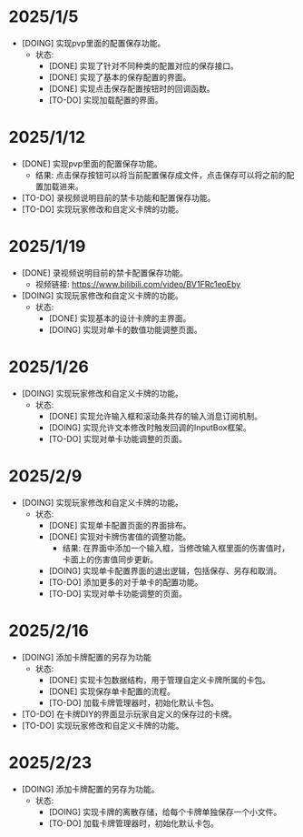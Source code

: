 # 2025/1/5
- [DOING] 实现pvp里面的配置保存功能。
	- 状态: 
		- [DONE] 实现了针对不同种类的配置对应的保存接口。
		- [DONE] 实现了基本的保存配置的界面。
		- [DONE] 实现点击保存配置按钮时的回调函数。
		- [TO-DO] 实现加载配置的界面。

# 2025/1/12
- [DONE] 实现pvp里面的配置保存功能。
	- 结果: 点击保存按钮可以将当前配置保存成文件，点击保存可以将之前的配置加载进来。
- [TO-DO] 录视频说明目前的禁卡功能和配置保存功能。
- [TO-DO] 实现玩家修改和自定义卡牌的功能。

# 2025/1/19
- [DONE] 录视频说明目前的禁卡配置保存功能。
	- 视频链接: https://www.bilibili.com/video/BV1FRc1eoEby
- [DOING] 实现玩家修改和自定义卡牌的功能。
	- 状态:
		- [DONE] 实现基本的设计卡牌的主界面。
		- [DOING] 实现对单卡的数值功能调整页面。

# 2025/1/26
- [DOING] 实现玩家修改和自定义卡牌的功能。
	- 状态:
		- [DONE] 实现允许输入框和滚动条共存的输入消息订阅机制。
		- [DOING] 实现允许文本修改时触发回调的InputBox框架。 
		- [TO-DO] 实现对单卡功能调整的页面。 

# 2025/2/9
- [DOING] 实现玩家修改和自定义卡牌的功能。
	- 状态:
		- [DONE] 实现单卡配置页面的界面排布。
		- [DONE] 实现对卡牌伤害值的调整功能。
			- 结果: 在界面中添加一个输入框，当修改输入框里面的伤害值时，卡面上的伤害值同步更新。
		- [DOING] 实现单卡配置界面的退出逻辑，包括保存、另存和取消。
		- [TO-DO] 添加更多的对于单卡的配置功能。
		- [TO-DO] 实现对单卡功能调整的页面。 

# 2025/2/16
- [DOING] 添加卡牌配置的另存为功能
	- 状态:
		- [DONE] 实现卡包数据结构，用于管理自定义卡牌所属的卡包。
		- [DONE] 实现保存单卡配置的流程。
		- [TO-DO] 加载卡牌管理器时，初始化默认卡包。
- [TO-DO] 在卡牌DIY的界面显示玩家自定义的保存过的卡牌。
- [TO-DO] 实现玩家修改和自定义卡牌的功能。

# 2025/2/23
- [DOING] 添加卡牌配置的另存为功能。
	- 状态:
		- [DOING] 实现卡牌的离散存储，给每个卡牌单独保存一个小文件。
		- [TO-DO] 加载卡牌管理器时，初始化默认卡包。